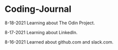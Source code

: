 # Coding-Journal
8-18-2021 Learning about The Odin Project.

8-17-2021 Learning about LinkedIn.

8-16-2021 Learned about github.com and slack.com.
